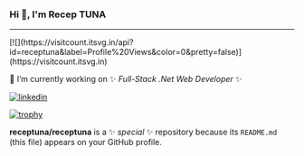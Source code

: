 ### Hi 👋, I'm Recep TUNA
<hr>
[![](https://visitcount.itsvg.in/api?id=receptuna&label=Profile%20Views&color=0&pretty=false)](https://visitcount.itsvg.in)



🔭 I’m currently working on  ✨ _Full-Stack .Net Web Developer_ ✨



[![linkedin](https://img.shields.io/badge/Linkedin-000000?style=for-the-badge&logo=Linkedin&logoColor=white)](https://www.linkedin.com/in/receptuna81/)


[![trophy](https://github-profile-trophy.vercel.app/?username=ryo-ma)](https://github.com/ryo-ma/github-profile-trophy)


**receptuna/receptuna** is a ✨ _special_ ✨ repository because its `README.md` (this file) appears on your GitHub profile.

<!--
**receptuna/receptuna** is a ✨ _special_ ✨ repository because its `README.md` (this file) appears on your GitHub profile.

Here are some ideas to get you started:

- 🔭 I’m currently working on ...
- 🌱 I’m currently learning ...
- 👯 I’m looking to collaborate on ...
- 🤔 I’m looking for help with ...
- 💬 Ask me about ...
- 📫 How to reach me: ...
- 😄 Pronouns: ...
- ⚡ Fun fact: ...
-->
